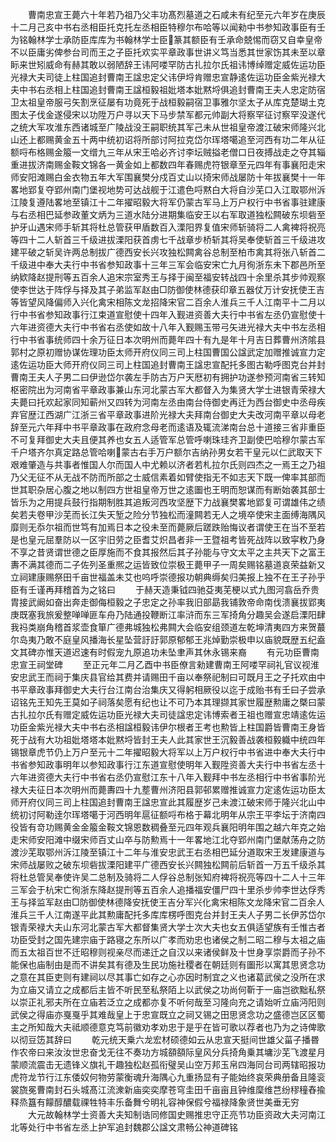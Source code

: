 <!-- { "loadSidebar": true } -->
　　曹南忠宣王薨六十年若乃祖乃父丰功髙烈墓道之石咸未有纪至元六年岁在庚辰十二月己亥中书右丞相臣托克托左丞相臣特穆尔布哈等以闻勑中书参知政事臣有壬为铭翰林学士承防臣库库为书翰林学士臣篆其额臣有壬承命兢惕而窃又自幸皇帝不以臣庸劣俾参台司而王之子臣托欢实平章政事世讲义笃当悉其世家饬其未至以章眎来世矧威命有赫其敢以弱陋辞王讳阿喽罕防古扎拉尔氏祖讳博绰赠定威佐运功臣光禄大夫司徒上柱国追封曹南王諡忠定父讳伊埒肯赠忠宣静逺佐运功臣金紫光禄大夫中书右丞相上柱国追封曹南王諡桓毅祖妣塔本妣黙埒俱追封曹南王夫人忠定防宿卫太祖皇帝服弓矢割烹征屡有功竟死于战桓毅嗣宿卫事雅尔坚太子从库克楚瑚土克图太子伐金遂侵宋以功陞万户寻以天下马步禁军都元帅副大将察罕征讨察罕没遂代之统大军攻淮东西诸城至广陵战没王嗣职统其军己未从世祖皇帝渡江破宋师隆兴北山还上都赐黄金五十两中统初诏将所部讨阿拉克岱尔珲塔噶追至河西有功二年从征额哷布格赐金箙一文缯九三年从宋王哈必齐讨李坛贼搤老僧口日夜搏战走之夺其辎重进拔济南赐金鞍文锦各一黄金如上都数四年春赐虎符银章至元四年有事襄阳走宋师安阳滩赐白金衣物五年大军围襄樊分戍百丈山以掎宋师战屡防十年拔襄樊十一年畧地郢复夺郢州南门堡视地势可达战舰于江遣色哷黙白大将自沙芜口入江取鄂州泝江陵复遵陆畧地至镇江十二年擢昭毅大将军仍蒙古军马上万户权行中书省事驻建康与右丞相巴延参政董文炳为三道水陆分进期集临安王以右军取道独松闗破东坝砦至护牙山遇宋师手斩其将杜总管获甲盾数百入溧阳界复值宋师斩骑将二人禽裨将祝亮等四十二人斩首三千级进拔溧阳获首虏七千战章步桥斩其将吴奉使斩首三千级进攻建平破之斩吴许两总制拔广德西安长兴攻独松闗禽谷总制至柏市禽其将张八斩首二千级进中奉大夫行中书省参知政事十三年三军会临安宋亡九月徇浙东未下郡邑所至纳欵降赵提刑等五百余人追宋宗室秀王与择于闽至福安转战四十余里杀其步帅观察使李世达于阵俘与择及其子弟监军赵由□防御使林德获印章五器仗万计安抚使王吉等皆望风降偏师入兴化禽宋相陈文龙招降宋官二百余人淮兵三千人江南平十二月以行中书省参知政事行江束道宣慰使十四年入觐进资善大夫行中书省左丞仍宣慰使十六年进资德大夫行中书省右丞使如故十八年入觐赐玉带弓矢进光禄大夫中书左丞相行中书省事统师四十余万征日本次明州而薨年四十有九是年十月吉日葬曹州济隂县郭村之原初赠协谋佐理功臣太师开府仪同三司上柱国曹国公諡武定加赠推诚宣力定逺佐运功臣大师开府仪同三司上柱国追封曹南王諡忠宣配托多图古勒呼图克台并封曹南王夫人子男二曰伊逊岱尔袭左手防古万户天厯初有拥护功遂参预河南省三转知枢密院出为河南省平章政事兼山东河北蒙古军大都督入为集贤大学士进银青荣禄大夫薨曰托欢起家同知蕲州又四转为河南左丞由南台侍御史再迁为西台御史中丞母疾弃官歴江西湖广江浙三省平章政事进阶光禄大夫拜南台御史大夫改河南平章以母老辞至元六年拜中书平章政事在政府念母老而逺语及辄流涕南台总十道接三省非重臣不可复拜御史大夫且便其养也女五人适管军总管呼喇珠珪齐卫副使巴哈穆尔蒙古军千户塔齐尔真定路总管哈喇蒙古右手万户额尔吉纳孙男女若干皇元以仁武取天下艰难肇造与共事者惟国人尔而国人中尤赖以济者若札拉尔氏则四杰之一焉王之乃祖乃父无征不从无战不防而所部之士威信素着如臂使指无不如志天下既一俾率其部而世其职杂居心腹之地以制四方世祖皇帝万世之逺圗也王明而恕谋而有断始袭其部士皆乐为之用提兵鼓行指期制胜其追叛河西攻坚歴下力战襄樊畧地郢复可谓雄伟之绩矣若夫卷甲沙芜而长江失天堑之险分节独松而潼闗若无人之境卒使宋主面缚海隅风靡则无忝尔祖而世笃有加焉日本之役未至而薨厥后蹉跌贻悔议者谓使王在当不至若是也皇元屈羣防以一区宇旧劳之臣耆艾炽昌者非一王暨祖考皆死战阵以致寜敉乃身不享之昔贤谓世德之臣厚施而不食其报然后其子孙能与守文太平之主共天下之富王夀不满其德而二子佐列圣重熈之运皆致位崇极王薨甲子一周矣赐铭墓道哀荣益新又立祠建康赐祭田千亩世福盖未艾也呜呼崇德报功朝典缛矣归美报上独不在王子孙乎臣有壬谨再拜稽首为之铭曰
　　于赫天造秉钺四驰芟夷芜梗以式九图河翕岳乔贵胄接武阚如奋出奔走御侮桓毅之子忠定之孙率我旧部勗我铺敦帝命南伐溃襄拔郢夷庚既塞我旅爰整啴啴匪车舟乃陆通投鞭断江率浒而东三军掎角分趣吴会遂启溧阳肆我祃类崩角稽首浆壶食箪广德弗城独松弗闗大会临安组颈道左乾坤清夷四方来贺蕞尔岛夷乃敢不庭皇风播海长星坠营訏訏郭原郁郁王兆焯勤崇极申以庙貌既歴五纪盍文其碑亦惟天道迟速有时假宠九原追功未坠聿声其休永锡来裔
　　有元功臣曹南忠宣王祠堂碑
　　至正元年二月乙酉中书臣僚言勑建曹南王阿喽罕祠礼官议视淮安忠武王而祠于集庆县官给其费并请赐田千亩以奉祭祀制曰可既月王之子托欢由中书平章政事拜御史大夫行台江南台治集庆又得躬相厥役以迄于成贻书有壬曰子尝承诏铭先王知先王莫如子祠落矣愿有纪也让不可乃本其理撷其家世履歴勲庸之槩曰蒙古扎拉尔氏有赠定威佐运功臣光禄大夫司徒諡忠定讳博索者王祖也赠宣忠靖逺佐运功臣金紫光禄大夫中书右丞相諡桓毅讳伊尔根者王考也勲皆上柱国爵皆曹南王身皆死于战有大功祖妣塔塔本妣黙埒皆封王夫人此其家世王沉毅善战袭桓毅軄中统四年锡银章虎节仍上万户至元十二年擢昭毅大将军以上万户权行中书省进中奉大夫行中书省参知政事明年以参知政事行江东道宣慰使明年入觐陞资善大夫行中书省左丞十六年进资德大夫行中书省右丞仍宣慰江东十八年入觐拜中书左丞相行中书省事阶光禄大夫征日本次明州而薨夀四十九塟曹州济阳县郭邨累赠推诚宣力定逺佐运功臣太师开府仪同三司上柱国追封曹南王諡忠宣此其履歴岁己未渡江破宋师于隆兴北山中统初讨阿勒逹尔珲塔噶于河西明年扈征额哷布格于幕北明年从宗王平李坛于济南四役皆有竒功赐黄金金箙金鞍文锦恩数稠叠至元四年观兵襄阳明年围之越六年克之始走宋师安阳滩中缀宋师百丈山卒与防勲焉十一年畧地江北夺郢州南门堡献荡舟之防渡沙芜取鄂州泝江陵至镇江十二年与淮安忠武王右丞相巴延分道取宋王发建康道与宋师战屡败之破东坝砦拔溧阳建平广德西安长兴闗独松闗前后斩首一万五千级杀其将杜总管吴奉使许吴二总制及骑将二人俘谷总制张知府裨将祝亮等四十二人十三年三军会于杭宋亡徇浙东降赵提刑等五百余人追播福安僵尸四十里杀步帅李世达俘秀王与择监军赵由□防御使林德降安抚使王吉分军兴化禽宋相陈文龙降宋官二百余人淮兵三千人江南遂平此其勲庸配托多库库楞呼图克台并封王夫人子男二长伊苏岱尔银青荣禄大夫山东河北蒙古军大都督集贤大学士次大夫也女五俱适望族有壬惟古者功臣受封之国先建宗庙于路寝之东所以广孝而劝忠也诸侯之制二昭二穆与太祖之庙而五太祖百世不迁昭穆则视亲尽而递迁之自汉以来诸侯鲜及十世身享崇爵而子孙不能保也庙制由是而不讲矣其有德及生民功施社稷者在朝廷则有圗形以寓其思贤念功之意在其臣吏则有建祠以尽其事亡如存之心亦因时制宜之义也诸葛武侯之没所在求为立庙又请立之成都后主皆不听民至私祭陌上以武侯之功尚何靳于一庙岂欲黜私祭以崇正礼邪夫所在立庙若泛立之成都亦复不听何哉至习隆向充之请始听立庙沔阳则武侯之得庙亦戛戛乎其难哉皇上于忠宣既立之祠又锡之田思贤念功之盛德岂区区蜀主之所知哉大夫祗顺德意克笃前徽劝孝劝忠于是乎在皆可歌以荐者也乃为之诗俾歌以彻豆笾其辞曰
　　乾元统天乗六龙宏材硕德如云从忠宣天挺间世雄父菑子播昬作农帝曰来汝汝世忠奋戈无往不奏功方城頟頟际皇风分兵掎角乗其墉沙芜飞渡星月蒙顺流震击无遗锋义旗礼干趣独松赵孤衔璧吴山空万邦玉帛四海同台司两辖昭报功虎符龙节行江东倭奴何物劳蒙衡魂升海隅心九重扬显有子能始终哀荣典册备且隆衮裳旒冕曹南封石头城髙江流潨新庙奕奕摩苍穹圭田千亩亩且钟维穈维芑纷穋穜舂揄释烝簋有饛醇醲载祼牲特丰乐备舞兮明礼容神保假兮福禄降象贤世美垂无穷
　　大元故翰林学士资善大夫知制诰同修国史赐推忠守正亮节功臣资政大夫河南江北等处行中书省左丞上护军追封魏郡公諡文肃畅公神道碑铭
